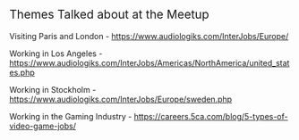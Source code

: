 <h2>
  <span style="font-weight:400">Themes Talked about at the Meetup</span>
</h2>
<p>
  <span style="font-weight:400">Visiting Paris and London - </span><a href="https://www.audiologiks.com/InterJobs/Europe/"><span style="font-weight:400">https://www.audiologiks.com/InterJobs/Europe/</span></a>
</p>
<p>
  <span style="font-weight:400">Working in Los Angeles - </span><a href="https://www.audiologiks.com/InterJobs/Americas/NorthAmerica/united_states.php"><span style="font-weight:400">https://www.audiologiks.com/InterJobs/Americas/NorthAmerica/united_states.php</span></a>
</p>
<p>
  <span style="font-weight:400">Working in Stockholm - </span><a href="https://www.audiologiks.com/InterJobs/Europe/sweden.php"><span style="font-weight:400">https://www.audiologiks.com/InterJobs/Europe/sweden.php</span></a>
</p>
<p>
  <span style="font-weight:400">Working in the Gaming Industry - </span><span style="font-weight:400"><a href="https://careers.5ca.com/blog/5-types-of-video-game-jobs/">https://careers.5ca.com/blog/5-types-of-video-game-jobs/</a></span>
</p>
